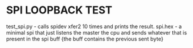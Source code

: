 # SPI LOOPBACK TEST

test_spi.py - calls spidev xfer2 10 times and prints the result.
spi.hex - a minimal spi that just listens the master the cpu and sends whatever
that is present in the spi buff {the buff contains the previous sent byte}
